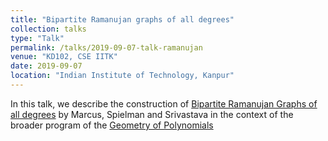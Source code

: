 ```yaml
---
title: "Bipartite Ramanujan graphs of all degrees"
collection: talks
type: "Talk"
permalink: /talks/2019-09-07-talk-ramanujan
venue: "KD102, CSE IITK"
date: 2019-09-07
location: "Indian Institute of Technology, Kanpur"
---
```


In this talk, we describe the construction of [Bipartite Ramanujan Graphs of all degrees](https://arxiv.org/abs/1304.4132) by Marcus, Spielman and Srivastava in the context of the broader program of the [Geometry of Polynomials](https://simons.berkeley.edu/programs/geometry2019)
